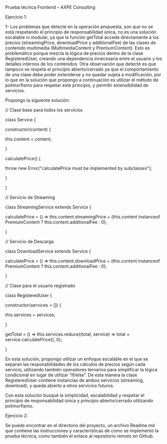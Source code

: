 ﻿Prueba técnica Frontend – AXPE Consulting


Ejercicio 1:

1- Los problemas que detecté en la operación propuesta, son que no se está respetando el principio de responsabilidad única, no es una solución escalable ni modular, ya que la función getTotal accede directamente a los precios (streamingPrice, downloadPrice y additionalFee) de las clases de contenido multimedia (MultimediaContent y PremiumContent). Esto es problemático porque mezcla la lógica de precios dentro de la clase RegisteredUser, creando una dependencia innecesaria entre el usuario y los detalles internos de los contenidos. Otra observación que detecté es que tampoco se respeta el principio abierto/cerrado ya que el comportamiento de una clase debe poder extenderse y no quedar sujeta a modificación, por lo que en la solución que propongo a continuación es utilizar el método de polimorfismo para respetar este principio, y permitir extensibilidad de servicios.

Propongo la siguiente solución:

// Clase base para todos los servicios

class Service {

constructor(content) {

this.content = content;

}

calculatePrice() {

throw new Error("calculatePrice must be implemented by subclasses");

}

}

// Servicio de Streaming

class StreamingService extends Service {

calculatePrice = () => this.content.streamingPrice + (this.content instanceof PremiumContent ? this.content.additionalFee : 0);

}

// Servicio de Descarga

class DownloadService extends Service {

calculatePrice = () => this.content.downloadPrice + (this.content instanceof PremiumContent ? this.content.additionalFee : 0);

}

// Clase para el usuario registrado

class RegisteredUser {

constructor(services = []) {

this.services = services;

}

getTotal = () => this.services.reduce((total, service) => total + service.calculatePrice(), 0);

}

En esta solución, propongo utilizar un enfoque escalable en el que se separan las responsbilidades de los cálculos de precios según cada servicio, utilizando también operadores ternarios para simplificar la lógica condicional en lugar de utilizar “If/else”. De esta manera la clase RegisteredUser  contiene instancias de ambos servicios (streaming, download), y queda abierto a otros servicios futuros.

Con esta solución busqué la simplicidad, escalabilidad y respetar el principio de responsabilidad única y  principio abierto/cerrado utilizando polimorfismo.



Ejercicio 2:

Se puede encontrar en el directorio del proyecto, un archivo Readme.md que contiene las instrucciones y características de como se implementó la prueba técnica, como también el enlace al repositorio remoto en Github.
